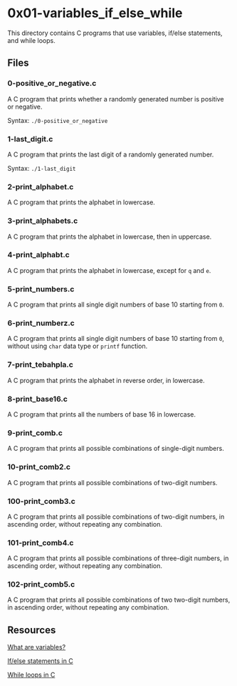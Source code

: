 
# 0x01-variables_if_else_while

This directory contains C programs that use variables, if/else statements, and while loops.

## Files

### 0-positive_or_negative.c

A C program that prints whether a randomly generated number is positive or negative.

Syntax: `./0-positive_or_negative`

### 1-last_digit.c

A C program that prints the last digit of a randomly generated number.

Syntax: `./1-last_digit`

### 2-print_alphabet.c

A C program that prints the alphabet in lowercase.

### 3-print_alphabets.c

A C program that prints the alphabet in lowercase, then in uppercase.

### 4-print_alphabt.c

A C program that prints the alphabet in lowercase, except for `q` and `e`.

### 5-print_numbers.c

A C program that prints all single digit numbers of base 10 starting from `0`.

### 6-print_numberz.c

A C program that prints all single digit numbers of base 10 starting from `0`, without using `char` data type or `printf` function.

### 7-print_tebahpla.c

A C program that prints the alphabet in reverse order, in lowercase.

### 8-print_base16.c

A C program that prints all the numbers of base 16 in lowercase.

### 9-print_comb.c

A C program that prints all possible combinations of single-digit numbers.

### 10-print_comb2.c

A C program that prints all possible combinations of two-digit numbers.

### 100-print_comb3.c

A C program that prints all possible combinations of two-digit numbers, in ascending order, without repeating any combination.

### 101-print_comb4.c

A C program that prints all possible combinations of three-digit numbers, in ascending order, without repeating any combination.

### 102-print_comb5.c

A C program that prints all possible combinations of two two-digit numbers, in ascending order, without repeating any combination.

## Resources

[What are variables?](https://www.tutorialspoint.com/cprogramming/c_variables.htm)

[If/else statements in C](https://www.learn-c.org/en/Conditions)

[While loops in C](https://www.learn-c.org/en/Loops)
